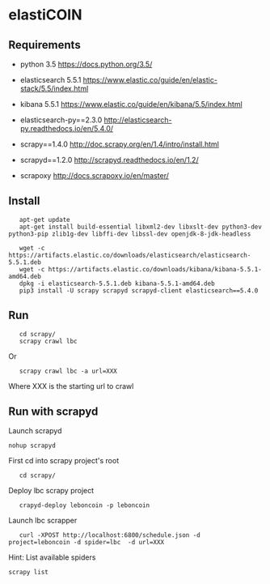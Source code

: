 # elastiCOIN


## Requirements
* python 3.5
  https://docs.python.org/3.5/

* elasticsearch 5.5.1
  https://www.elastic.co/guide/en/elastic-stack/5.5/index.html

* kibana 5.5.1
  https://www.elastic.co/guide/en/kibana/5.5/index.html

* elasticsearch-py==2.3.0
  http://elasticsearch-py.readthedocs.io/en/5.4.0/

* scrapy==1.4.0
  http://doc.scrapy.org/en/1.4/intro/install.html

* scrapyd==1.2.0
  http://scrapyd.readthedocs.io/en/1.2/

* scrapoxy
  http://docs.scrapoxy.io/en/master/

## Install
```
   apt-get update 
   apt-get install build-essential libxml2-dev libxslt-dev python3-dev python3-pip zlib1g-dev libffi-dev libssl-dev openjdk-8-jdk-headless

   wget -c https://artifacts.elastic.co/downloads/elasticsearch/elasticsearch-5.5.1.deb
   wget -c https://artifacts.elastic.co/downloads/kibana/kibana-5.5.1-amd64.deb
   dpkg -i elasticsearch-5.5.1.deb kibana-5.5.1-amd64.deb
   pip3 install -U scrapy scrapyd scrapyd-client elasticsearch==5.4.0
``` 


## Run
``` 
   cd scrapy/
   scrapy crawl lbc
```
Or 
``` 
   scrapy crawl lbc -a url=XXX
``` 
Where XXX is the starting url to crawl

## Run with scrapyd
Launch scrapyd
```
nohup scrapyd
```

First cd into scrapy project's root
```
   cd scrapy/
```
Deploy lbc scrapy project
```
   crapyd-deploy leboncoin -p leboncoin
```

Launch lbc scrapper
```
   curl -XPOST http://localhost:6800/schedule.json -d project=leboncoin -d spider=lbc  -d url=XXX
```

Hint: List available spiders
```
scrapy list
```
